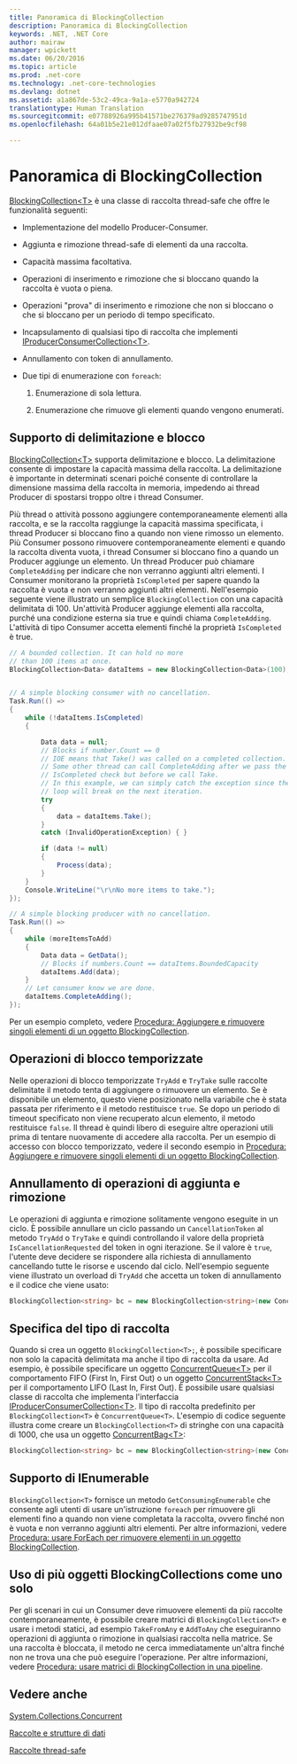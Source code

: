 ```yaml
---
title: Panoramica di BlockingCollection
description: Panoramica di BlockingCollection
keywords: .NET, .NET Core
author: mairaw
manager: wpickett
ms.date: 06/20/2016
ms.topic: article
ms.prod: .net-core
ms.technology: .net-core-technologies
ms.devlang: dotnet
ms.assetid: a1a867de-53c2-49ca-9a1a-e5770a942724
translationtype: Human Translation
ms.sourcegitcommit: e07788926a995b41571be276379ad9285747951d
ms.openlocfilehash: 64a01b5e21e012dfaae07a02f5fb27932be9cf98

---
```


# <a name="blockingcollection-overview"></a>Panoramica di BlockingCollection

[BlockingCollection&lt;T&gt;](https://docs.microsoft.com/dotnet/core/api/System.Collections.Concurrent.BlockingCollection-1) è una classe di raccolta thread-safe che offre le funzionalità seguenti:

*   Implementazione del modello Producer-Consumer.

*   Aggiunta e rimozione thread-safe di elementi da una raccolta.

*   Capacità massima facoltativa.

*   Operazioni di inserimento e rimozione che si bloccano quando la raccolta è vuota o piena.

*   Operazioni "prova" di inserimento e rimozione che non si bloccano o che si bloccano per un periodo di tempo specificato.

*   Incapsulamento di qualsiasi tipo di raccolta che implementi [IProducerConsumerCollection&lt;T&gt;](https://docs.microsoft.com/dotnet/core/api/System.Collections.Concurrent.IProducerConsumerCollection-1).

*   Annullamento con token di annullamento.

*   Due tipi di enumerazione con `foreach`: 

    1. Enumerazione di sola lettura.
    
    2. Enumerazione che rimuove gli elementi quando vengono enumerati.
    
## <a name="bounding-and-blocking-support"></a>Supporto di delimitazione e blocco 

[BlockingCollection&lt;T&gt;](https://docs.microsoft.com/dotnet/core/api/System.Collections.Concurrent.BlockingCollection-1) supporta delimitazione e blocco. La delimitazione consente di impostare la capacità massima della raccolta. La delimitazione è importante in determinati scenari poiché consente di controllare la dimensione massima della raccolta in memoria, impedendo ai thread Producer di spostarsi troppo oltre i thread Consumer.

Più thread o attività possono aggiungere contemporaneamente elementi alla raccolta, e se la raccolta raggiunge la capacità massima specificata, i thread Producer si bloccano fino a quando non viene rimosso un elemento. Più Consumer possono rimuovere contemporaneamente elementi e quando la raccolta diventa vuota, i thread Consumer si bloccano fino a quando un Producer aggiunge un elemento. Un thread Producer può chiamare `CompleteAdding` per indicare che non verranno aggiunti altri elementi. I Consumer monitorano la proprietà `IsCompleted` per sapere quando la raccolta è vuota e non verranno aggiunti altri elementi. Nell'esempio seguente viene illustrato un semplice `BlockingCollection` con una capacità delimitata di 100. Un'attività Producer aggiunge elementi alla raccolta, purché una condizione esterna sia true e quindi chiama `CompleteAdding`. L'attività di tipo Consumer accetta elementi finché la proprietà `IsCompleted` è true.

```csharp
// A bounded collection. It can hold no more 
// than 100 items at once.
BlockingCollection<Data> dataItems = new BlockingCollection<Data>(100);


// A simple blocking consumer with no cancellation.
Task.Run(() => 
{
    while (!dataItems.IsCompleted)
    {

        Data data = null;
        // Blocks if number.Count == 0
        // IOE means that Take() was called on a completed collection.
        // Some other thread can call CompleteAdding after we pass the
        // IsCompleted check but before we call Take. 
        // In this example, we can simply catch the exception since the 
        // loop will break on the next iteration.
        try
        {
            data = dataItems.Take();
        }
        catch (InvalidOperationException) { }

        if (data != null)
        {
            Process(data);
        }
    }
    Console.WriteLine("\r\nNo more items to take.");
});

// A simple blocking producer with no cancellation.
Task.Run(() =>
{
    while (moreItemsToAdd)
    {
        Data data = GetData();
        // Blocks if numbers.Count == dataItems.BoundedCapacity
        dataItems.Add(data);
    }
    // Let consumer know we are done.
    dataItems.CompleteAdding();
});
```

Per un esempio completo, vedere [Procedura: Aggiungere e rimuovere singoli elementi di un oggetto BlockingCollection](how-to-add-and-take-items.md).

## <a name="timed-blocking-operations"></a>Operazioni di blocco temporizzate

Nelle operazioni di blocco temporizzate `TryAdd` e `TryTake` sulle raccolte delimitate il metodo tenta di aggiungere o rimuovere un elemento. Se è disponibile un elemento, questo viene posizionato nella variabile che è stata passata per riferimento e il metodo restituisce `true`. Se dopo un periodo di timeout specificato non viene recuperato alcun elemento, il metodo restituisce `false`. Il thread è quindi libero di eseguire altre operazioni utili prima di tentare nuovamente di accedere alla raccolta. Per un esempio di accesso con blocco temporizzato, vedere il secondo esempio in [Procedura: Aggiungere e rimuovere singoli elementi di un oggetto BlockingCollection](how-to-add-and-take-items.md).

## <a name="cancelling-add-and-take-operations"></a>Annullamento di operazioni di aggiunta e rimozione

Le operazioni di aggiunta e rimozione solitamente vengono eseguite in un ciclo. È possibile annullare un ciclo passando un `CancellationToken` al metodo `TryAdd` o `TryTake` e quindi controllando il valore della proprietà `IsCancellationRequested` del token in ogni iterazione. Se il valore è `true`, l'utente deve decidere se rispondere alla richiesta di annullamento cancellando tutte le risorse e uscendo dal ciclo. Nell'esempio seguente viene illustrato un overload di `TryAdd` che accetta un token di annullamento e il codice che viene usato:

```csharp
BlockingCollection<string> bc = new BlockingCollection<string>(new ConcurrentBag<string>(), 1000 );
```

## <a name="specifying-the-collection-type"></a>Specifica del tipo di raccolta

Quando si crea un oggetto `BlockingCollection<T>;`, è possibile specificare non solo la capacità delimitata ma anche il tipo di raccolta da usare. Ad esempio, è possibile specificare un oggetto [ConcurrentQueue&lt;T&gt;](https://docs.microsoft.com/dotnet/core/api/System.Collections.Concurrent.ConcurrentQueue-1) per il comportamento FIFO (First In, First Out) o un oggetto [ConcurrentStack&lt;T&gt;](https://docs.microsoft.com/dotnet/core/api/System.Collections.Concurrent.ConcurrentStack-1) per il comportamento LIFO (Last In, First Out). È possibile usare qualsiasi classe di raccolta che implementa l'interfaccia [IProducerConsumerCollection&lt;T&gt;](https://docs.microsoft.com/dotnet/core/api/System.Collections.Concurrent.IProducerConsumerCollection-1). Il tipo di raccolta predefinito per `BlockingCollection<T>` è `ConcurrentQueue<T>`. L'esempio di codice seguente illustra come creare un `BlockingCollection<T>` di stringhe con una capacità di 1000, che usa un oggetto [ConcurrentBag&lt;T&gt;](https://docs.microsoft.com/dotnet/core/api/System.Collections.Concurrent.ConcurrentBag-1):

```csharp
BlockingCollection<string> bc = new BlockingCollection<string>(new ConcurrentBag<string>(), 1000 );
```

## <a name="ienumerable-support"></a>Supporto di IEnumerable

`BlockingCollection<T>` fornisce un metodo `GetConsumingEnumerable` che consente agli utenti di usare un'istruzione `foreach` per rimuovere gli elementi fino a quando non viene completata la raccolta, ovvero finché non è vuota e non verranno aggiunti altri elementi. Per altre informazioni, vedere [Procedura: usare ForEach per rimuovere elementi in un oggetto BlockingCollection](how-to-use-foreach-to-remove.md).

## <a name="using-many-blockingcollections-as-one"></a>Uso di più oggetti BlockingCollections come uno solo

Per gli scenari in cui un Consumer deve rimuovere elementi da più raccolte contemporaneamente, è possibile creare matrici di `BlockingCollection<T>` e usare i metodi statici, ad esempio `TakeFromAny` e `AddToAny` che eseguiranno operazioni di aggiunta o rimozione in qualsiasi raccolta nella matrice. Se una raccolta è bloccata, il metodo ne cerca immediatamente un'altra finché non ne trova una che può eseguire l'operazione. Per altre informazioni, vedere [Procedura: usare matrici di BlockingCollection in una pipeline](how-to-use-arrays-of-blockingcollections.md).

## <a name="see-also"></a>Vedere anche

[System.Collections.Concurrent](https://docs.microsoft.com/dotnet/core/api/System.Collections.Concurrent)

[Raccolte e strutture di dati](../index.md)

[Raccolte thread-safe](index.md)




<!--HONumber=Nov16_HO3-->


